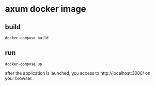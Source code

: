 # axum docker image

## build

```shell
docker-compose build
```

## run

```shell
docker-compose up
```

after the application is launched, you access to http://localhost:3000/ on your browser.
